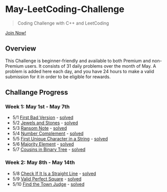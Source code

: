 # May-LeetCoding-Challenge

> Coding Challenge with C++ and LeetCoding

[Join Now!](https://leetcode.com/explore/featured/card/may-leetcoding-challenge/)

## Overview

This Challenge is beginner-friendly and available to both Premium and non-Premium users. It consists of 31 daily problems over the month of May. A problem is added here each day, and you have 24 hours to make a valid submission for it in order to be eligible for rewards.

## Challange Progress

### Week 1: May 1st - May 7th

* 5/1 [First Bad Version](https://leetcode.com/problems/first-bad-version/) - [solved](Week1/1_First_Bad_Version.cpp)
* 5/2 [Jewels and Stones](https://leetcode.com/problems/jewels-and-stones/) - [solved](Week1/2_Jewels_and_Stones.cpp)
* 5/3 [Ransom Note](https://leetcode.com/problems/ransom-note/) - [solved](Week1/3_Ransom_Note.cpp)
* 5/4 [Number Complement](https://leetcode.com/problems/number-complement/) - [solved](Week1/4_Number_Complement.cpp)
* 5/5 [First Unique Character in a String](https://leetcode.com/problems/first-unique-character-in-a-string/) - [solved](Week1/5_First_Unique_Character_in_a_String.js)
* 5/6 [Majority Element](https://leetcode.com/problems/majority-element/) - [solved](Week1/6_Majority_Element.js)
* 5/7 [Cousins in Binary Tree](https://leetcode.com/problems/cousins-in-binary-tree/) - [solved](Week1/7_Cousins_in_Binary_Tree.js)

### Week 2: May 8th - May 14th

* 5/8 [Check If It Is a Straight Line](https://leetcode.com/problems/check-if-it-is-a-straight-line/) - [solved](Week2/8_Check_If_Is_a_Straight_Line.js)
* 5/9 [Valid Perfect Square](https://leetcode.com/problems/valid-perfect-square/) - [solved](Week2/9_Valid_Perfect_Square.js)
* 5/10 [Find the Town Judge](https://leetcode.com/problems/find-the-town-judge/) - [solved](Week2/10_Find_the_Town_Judge.md)